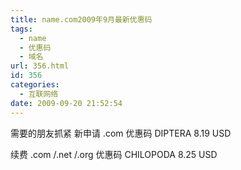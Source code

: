 ```yaml
---
title: name.com2009年9月最新优惠码
tags:
  - name
  - 优惠码
  - 域名
url: 356.html
id: 356
categories:
  - 互联网络
date: 2009-09-20 21:52:54
---
```


需要的朋友抓紧 新申请 .com 优惠码 DIPTERA 8.19 USD  

续费 .com /.net /.org 优惠码 CHILOPODA 8.25 USD